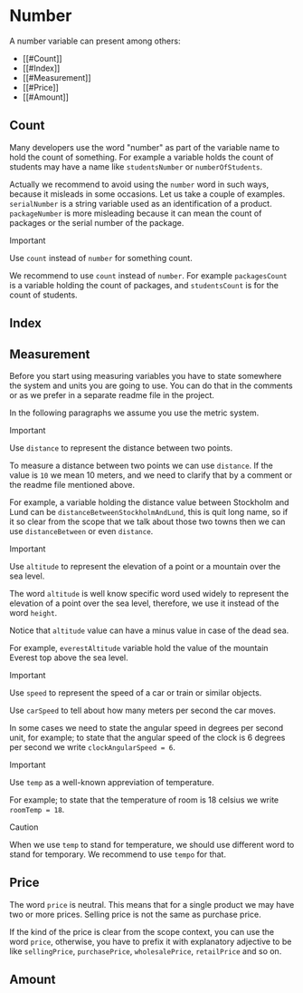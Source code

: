 # Number

A number variable can present among others:
- [[#Count]]
- [[#Index]]
- [[#Measurement]]
- [[#Price]]
- [[#Amount]]

## Count

Many developers use the word "number" as part of the variable name to hold the count of something. For example a variable holds the count of students may have a name like `studentsNumber` or `numberOfStudents`. 

Actually we recommend to avoid using the `number` word in such ways, because it misleads in some occasions. Let us take a couple of examples. `serialNumber` is a string variable used as an identification of a product. `packageNumber` is more misleading because it can mean the count of packages or the serial number of the package.

>[!Important]
>Use `count` instead of `number` for something count.

We recommend to use `count` instead of `number`. For example `packagesCount` is a variable holding the count of packages, and `studentsCount` is for the count of students.

## Index


## Measurement

Before you start using measuring variables you have to state somewhere the system and units you are going to use. You can do that in the comments or as we prefer in a separate readme file in the project.

In the following paragraphs we assume you use the metric system. 

>[!Important]
>Use `distance` to represent the distance between two points.

To measure a distance between two points we can use `distance`. If the value is `10` we mean 10 meters, and we need to clarify that by a comment or the readme file mentioned above.

For example, a variable holding the distance value between Stockholm and Lund can be `distanceBetweenStockholmAndLund`, this is quit long name, so if it so clear from the scope that we talk about those two towns then we can use `distanceBetween` or even `distance`.

>[!Important]
>Use `altitude` to represent the elevation of a point or a mountain over the sea level.

The word `altitude` is well know specific word used widely to represent the elevation of a point over the sea level, therefore, we use it instead of the word `height`.

Notice that `altitude` value can have a minus value in case of the dead sea.

For example, `everestAltitude` variable hold the value of the mountain Everest top above the sea level.

>[!Important]
>Use `speed` to represent the speed of a car or train or similar objects.

Use `carSpeed` to tell about how many meters per second the car moves.

In some cases we need to state the angular speed in degrees per second unit, for example; to state that the angular speed of the clock is 6 degrees per second we write `clockAngularSpeed = 6`.

>[!Important]
>Use `temp` as a well-known appreviation of temperature.

For example; to state that the temperature of room is 18 celsius we write `roomTemp = 18`.

>[!Caution]
>When we use `temp` to stand for temperature, we should use different word to stand for temporary. We recommend to use `tempo` for that.

## Price

The word `price` is neutral. This means that for a single product we may have two or more prices. Selling price is not the same as purchase price.

If the kind of the price is clear from the scope context, you can use the word `price`, otherwise, you have to prefix it with explanatory adjective to be like `sellingPrice`, `purchasePrice`, `wholesalePrice`, `retailPrice` and so on.

## Amount


